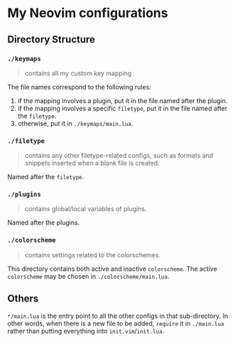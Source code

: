 # My Neovim configurations

## Directory Structure

### `./keymaps`

> contains all my custom key mapping

The file names correspond to the following rules:

1. if the mapping involves a plugin, put it in the file named after the plugin.
2. if the mapping involves a specific `filetype`, put it in the file named after
   the `filetype`.
3. otherwise, put it in `./keymaps/main.lua`.

### `./filetype`

> contains any other filetype-related configs, such as formats and snippets
> inserted when a blank file is created.

Named after the `filetype`.

### `./plugins`

> contains global/local variables of plugins.

Named after the plugins.

### `./colorscheme`

> contains settings related to the colorschemes.

This directory contains both active and inactive `colorscheme`. The active
`colorscheme` may be chosen in `./colorscheme/main.lua`.

## Others

`*/main.lua` is the entry point to all the other configs in that sub-directory.
In other words, when there is a new file to be added, `require` it in
`./main.lua` rather than putting everything into `init.vim`/`init.lua`.
